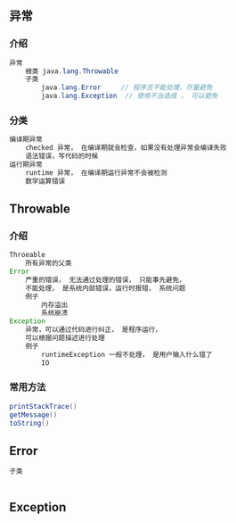 ## 异常

### 介绍

```java
异常
    根类 java.lang.Throwable
    子类
    	java.lang.Error		// 程序员不能处理，尽量避免
    	java.lang.Exception  // 使用不当造成 ， 可以避免
```

### 分类

```java
编译期异常
    checked 异常， 在编译期就会检查，如果没有处理异常会编译失败
    语法错误，写代码的时候
运行期异常
    runtime 异常， 在编译期运行异常不会被检测
    数学运算错误
```



## Throwable

### 介绍

```java
Throeable
    所有异常的父类
Error 
    严重的错误， 无法通过处理的错误， 只能事先避免， 
    不能处理， 是系统内部错误，运行时报错， 系统问题
    例子
    	内存溢出
    	系统崩溃
Exception
    异常，可以通过代码进行纠正， 是程序运行， 
    可以根据问题描述进行处理
    例子
    	runtimeException 一般不处理， 是用户输入什么错了
    	IO
```

### 常用方法

```java
printStackTrace()
getMessage()
toString()
```



## Error

```java
子类
    
```





## Exception
